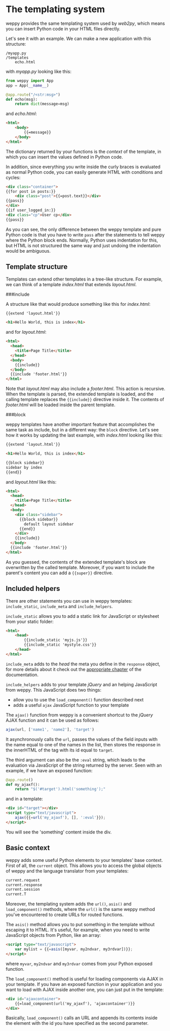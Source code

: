 The templating system
=====================

weppy provides the same templating system used by *web2py*, which means you can
insert Python code in your HTML files directly.   

Let's see it with an example. We can make a new application with this structure:

```
/myapp.py
/templates
    echo.html
```

with *myapp.py* looking like this:

```python
from weppy import App
app = App(__name__)

@app.route("/<str:msg>")
def echo(msg):
    return dict(message=msg)
```

and *echo.html*:

```html
<html>
    <body>
        {{=message}}
    </body>
</html>
```

The dictionary returned by your functions is the *context* of the template,
in which you can insert the values defined in Python code.   

In addition, since everything you write inside the curly braces is evaluated
as normal Python code, you can easily generate HTML with conditions and cycles:

```html
<div class="container">
{{for post in posts:}}
    <div class="post">{{=post.text}}</div>
{{pass}}
</div>
{{if user_logged_in:}}
<div class="cp">User cp</div>
{{pass}}
```

As you can see, the only difference between the weppy template and pure Python
code is that you have to write `pass` after the statements to tell weppy where 
the Python block ends. Normally, Python uses indentation for this, but HTML is
not structured the same way and just undoing the indentation would be ambiguous.

Template structure
-------------------

Templates can extend other templates in a tree-like structure. For example, 
we can think of a template *index.html* that extends *layout.html*.

###include

A structure like that would produce something like this for *index.html*:

```html
{{extend 'layout.html'}}

<h1>Hello World, this is index</h1>
```

and for *layout.html*:

```html
<html>
  <head>
    <title>Page Title</title>
  </head>
  <body>
    {{include}}
  </body>
  {{include 'footer.html'}}
</html>
```

Note that *layout.html* may also include a *footer.html*. This action is
recursive. When the template is parsed, the extended template is loaded,
and the calling template replaces the `{{include}}` directive inside it.
The contents of *footer.html* will be loaded inside the parent template.

###block

weppy templates have another important feature that accomplishes the same task
as include, but in a different way: the `block` directive. Let's see how it
works by updating the last example, with *index.html* looking like this:

```html
{{extend 'layout.html'}}

<h1>Hello World, this is index</h1>

{{block sidebar}}
sidebar by index
{{end}}
```

and *layout.html* like this:

```html
<html>
  <head>
    <title>Page Title</title>
  </head>
  <body>
    <div class="sidebar">
      {{block sidebar}}
        default layout sidebar
      {{end}}
    </div>
    {{include}}
  </body>
  {{include 'footer.html'}}
</html>
```

As you guessed, the contents of the extended template's block are
overwritten by the called template. Moreover, if you want to include the
parent's content you can add a `{{super}}` directive.

Included helpers
----------------
There are other statements you can use in weppy templates: `include_static`, 
`include_meta` and `include_helpers`.

`include_static` allows you to add a static link for JavaScript or stylesheet
from your static folder:

```html
<html>
    <head>
        {{include_static 'myjs.js'}}
        {{include_static 'mystyle.css'}}
    </head>
</html>
```

`include_meta` adds to the *head* the meta you define in the `response` object,
for more details about it check out the [appropriate chapter](#) of the
documentation.

`include_helpers` adds to your template *jQuery* and an helping JavaScript from 
weppy. This JavaScript does two things:

* allow you to use the `load_component()` function described next
* adds a useful `ajax` JavaScript function to your template

The `ajax()` function from weppy is a convenient shortcut to the *jQuery* AJAX 
function and it can be used as follows:

```javascript
ajax(url, ['name1', 'name2'], 'target')
```

It asynchronously calls the `url`, passes the values of the field inputs with
the name equal to one of the names in the list, then stores the response in the
innerHTML of the tag with its id equal to `target`.

The third argument can also be the `:eval` string, which leads to the evaluation
via JavaScript of the string returned by the server. Seen with an example,
if we have an exposed function:

```python
@app.route()
def my_ajaxf():
    return "$('#target').html('something');"
```

and in a template:

```html
<div id="target"></div>
<script type="text/javascript">
    ajax({{=url('my_ajaxf'), [], ':eval'}});
</script>
```

You will see the 'something' content inside the div.

Basic context
-------------

weppy adds some useful Python elements to your templates' base context.
First of all, the `current` object. This allows you to access the global objects
of weppy and the language translator from your templates:

```python
current.request
current.response
current.session
current.T
```

Moreover, the templating system adds the `url()`, `asis()` and `load_component()`
methods, where the `url()` is the same weppy method you've encountered to create
URLs for routed functions.

The `asis()` method allows you to put something in the template without escaping
it to HTML. It's useful, for example, when you need to write JavaScript objects 
from Python, like an array:

```html
<script type="text/javascript">
    var mylist = {{=asis([myvar, my2ndvar, my3rdvar])}};
</script>
```

where `myvar`, `my2ndvar` and `my3rdvar` comes from your Python exposed function.

The `load_component()` method is useful for loading components via AJAX in
your template. If you have an exposed function in your application and
you want to load with AJAX inside another one, you can just put in the template:

```html
<div id="ajaxcontainer">
    {{=load_component(url('my_ajaxf'), 'ajaxcontainer')}}
</div>
```

Basically, `load_component()` calls an URL and appends its contents inside the
element with the id you have specified as the second parameter.

